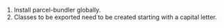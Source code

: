 1. Install parcel-bundler globally.
2. Classes to be exported need to be created starting with a capital letter.
